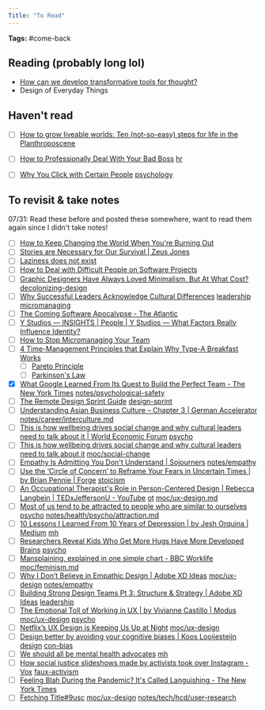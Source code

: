 ```yaml
---
Title: "To Read"
---
```


**Tags:** #come-back 

## Reading (probably long lol)
- [How can we develop transformative tools for thought?](https://numinous.productions/ttft/)
- Design of Everyday Things

## Haven't read
- [ ] [How to grow liveable worlds: Ten (not-so-easy) steps for life in the Planthroposcene](https://www.abc.net.au/religion/natasha-myers-how-to-grow-liveable-worlds:-ten-not-so-easy-step/11906548)
- [ ] [How to Professionally Deal With Your Bad Boss](https://www.thebalancecareers.com/bad-to-the-bone-dealing-with-a-bad-boss-1917714) [hr](moc/hr.md)
- [ ] [Why You Click with Certain People](https://greatergood.berkeley.edu/article/item/why_you_click_with_certain_people) [psychology](moc/psychology.md)


## To revisit & take notes
07/31: Read these before and posted these somewhere, want to read them again since I didn't take notes!
- [ ] [How to Keep Changing the World When You're Burning Out](https://philippines.makesense.org/2021/06/03/how-to-keep-changing-the-world-when-youre-burning-out/)
- [ ] [Stories are Necessary for Our Survival | Zeus Jones](https://zeusjones.com/athena/articles/stories-are-necessary-for-our-survival)
- [ ] [Laziness does not exist](https://humanparts.medium.com/laziness-does-not-exist-3af27e312d01)
- [ ] [How to Deal with Difficult People on Software Projects](https://www.howtodeal.dev/)
- [ ] [Graphic Designers Have Always Loved Minimalism. But At What Cost?](https://eyeondesign.aiga.org/graphic-designers-have-always-loved-minimalism-but-at-what-cost/) [decolonizing-design](notes/decolonizing-design.md)
- [ ] [Why Successful Leaders Acknowledge Cultural Differences](https://hbr.org/2015/08/how-to-stop-micromanaging-your-team) [leadership](moc/leadership.md) [micromanaging](notes/perdev/leadership/micromanaging)
- [ ] [The Coming Software Apocalypse - The Atlantic](https://www.theatlantic.com/technology/archive/2017/09/saving-the-world-from-code/540393/)
- [ ] [Y Studios — INSIGHTS | People | Y Studios — What Factors Really Influence Identity?](https://ystudios.com/insights-people/influence-on-identity)
- [ ] [How to Stop Micromanaging Your Team](https://hbr.org/2015/08/how-to-stop-micromanaging-your-team)
- [ ] [4 Time-Management Principles that Explain Why Type-A Breakfast Works](https://medium.com/type-a-breakfast-notes/4-time-management-principles-that-explain-why-type-a-breakfast-works)
	- [ ] [Pareto Principle](notes/perdev/productivity/pareto.md)
	- [ ] [Parkinson's Law](notes/perdev/productivity/parkinsons.md)
- [x] [What Google Learned From Its Quest to Build the Perfect Team - The New York Times](https://www.nytimes.com/2016/02/28/magazine/what-google-learned-from-its-quest-to-build-the-perfect-team.html#commentsContainer) [notes/psychological-safety](notes/psychological-safety.md)
- [ ] [The Remote Design Sprint Guide](https://www.thesprintbook.com/articles/remote-design-sprint-guide) [design-sprint](notes/arts/design-sprint.md)
- [ ] [Understanding Asian Business Culture – Chapter 3 | German Accelerator](https://www.germanaccelerator.com/blog/asian-business-culture-3/) [notes/career/interculture.md](notes/career/interculture.md)
- [ ] [This is how wellbeing drives social change and why cultural leaders need to talk about it | World Economic Forum](https://theapeiron.co.uk/hedgehogs-dilemma-why-you-avoid-intimacy-even-though-you-crave-it-43761a666a64?gi=ca99e3049a18) [psycho](moc/psychology.md)
- [ ] [This is how wellbeing drives social change and why cultural leaders need to talk about it](https://www.weforum.org/agenda/2020/06/this-is-how-wellbeing-drives-social-change-and-why-cultural-leaders-need-to-talk-about-it?utm_source=linkedin&utm_medium=social_scheduler&utm_term=Agenda%20in%20Focus%3A%20Social%20Entrepreneurs&utm_content=27%2F12%2F2020%2005%3A00) [moc/social-change](moc/social-change)
- [ ] [Empathy Is Admitting You Don't Understand | Sojourners](https://sojo.net/articles/empathy-admitting-you-dont-understand) [notes/empathy](notes/empathy.md)
- [ ] [Use the ‘Circle of Concern’ to Reframe Your Fears in Uncertain Times | by Brian Pennie | Forge](https://forge.medium.com/worried-about-the-coronavirus-this-simple-mind-shift-helps-me-to-re-frame-my-fears-e772a2cbfd8b) [stoicism](moc/stoicism.md)
- [ ] [An Occupational Therapist's Role in Person-Centered Design | Rebecca Langbein | TEDxJeffersonU - YouTube](https://www.youtube.com/watch?v=HD6PdW5vHkQ) [ot](moc/ot.md) [moc/ux-design.md](moc/ux-design.md)
- [ ] [Most of us tend to be attracted to people who are similar to ourselves](https://www.psypost.org/2017/03/us-tend-attracted-people-similar-48596) [psycho](moc/psychology.md) [notes/health/psycho/attraction.md](notes/health/psycho/attraction.md)
- [ ] [10 Lessons I Learned From 10 Years of Depression | by Jesh Orquina | Medium](https://medium.com/@jeshorquina/10-lessons-i-learned-from-10-years-of-depression-8c7ddff8f268) [mh](moc/mental-health.md)
- [ ] [Researchers Reveal Kids Who Get More Hugs Have More Developed Brains](https://www.powerofpositivity.com/research-reveals-kids-more-hugs-more-developed-brains/) [psycho](moc/psychology.md)
- [ ] [Mansplaining, explained in one simple chart - BBC Worklife](https://www.bbc.com/worklife/article/20180727-mansplaining-explained-in-one-chart) [moc/feminism.md](moc/feminism.md)
- [ ] [Why I Don’t Believe in Empathic Design | Adobe XD Ideas](https://xd.adobe.com/ideas/perspectives/leadership-insights/why-i-dont-believe-in-empathic-design-don-norman/) [moc/ux-design](moc/ux-design) [notes/empathy](notes/empathy.md)
- [ ] [Building Strong Design Teams Pt 3: Structure & Strategy | Adobe XD Ideas](https://xd.adobe.com/ideas/perspectives/leadership-insights/building-strong-design-teams-pt-3-structure-strategy/) [leadership](moc/leadership.md)
- [ ] [The Emotional Toll of Working in UX | by Vivianne Castillo | Modus](https://modus.medium.com/the-emotional-toll-of-being-in-ux-a7cc35bff4b5) [moc/ux-design](moc/ux-design) [psycho](moc/psychology.md)
- [ ] [Netflix’s UX Design is Keeping Us Up at Night](https://eyeondesign.aiga.org/netflixs-ux-design-is-keeping-us-up-at-night/) [moc/ux-design](moc/ux-design)
- [ ] [Design better by avoiding your cognitive biases | Koos Looijesteijn](https://www.kooslooijesteijn.net/blog/design-better-avoiding-cognitive-biases?ref=vincentapp.io) [design](moc/design.md) [con-bias](notes/confirmation-bias.md)
- [ ] [We should all be mental health advocates](https://www.hellocrazycat.com/blog/2020/we-should-all-be-mental-health-advocates) [mh](moc/mental-health.md)
- [ ] [How social justice slideshows made by activists took over Instagram - Vox](https://www.vox.com/the-goods/21359098/social-justice-slideshows-instagram-activism) [faux-activism](notes/faux-activism.md)
- [ ] [Feeling Blah During the Pandemic? It's Called Languishing - The New York Times](https://www.nytimes.com/2021/04/19/well/mind/covid-mental-health-languishing.html)
- [ ] [Fetching Title#9usc](https://maze.co/guides/ux-research/ux-research-methods/) [moc/ux-design](moc/ux-design) [notes/tech/hcd/user-research](notes/tech/hcd/user-research)